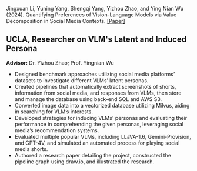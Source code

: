 <!-- - <strong>S. Li</strong>, X. Yang*, A. Cao*, K. Fan, Y. Liu, C. Wang, and Q.Niu (2024). Label Noise-Robust Learning for Microseismic Arrival Time Picking. <strong>In revision.</strong> [[Code]](https://github.com/senli1073/LNRL)

- X. Yang, <strong>S. Li</strong>, A. Cao*, C. Wang*, Y. Liu, X. Bai, and Q. Niu (2024). Deep Transfer Learning for P-wave Arrival Identification and Automatic Seismic Source Location in Underground Mines. <strong>International Journal of Rock Mechanics and Mining Sciences</strong>. [[Paper]](https://doi.org/10.1016/j.ijrmms.2024.105888)

- <strong>S. Li</strong>, X. Yang*, A. Cao*, C. Wang, Y. Liu, Y. Liu, and Q. Niu (2024). SeisT: A Foundational Deep-Learning Model for Earthquake Monitoring Tasks. <strong>IEEE Transactions on Geoscience and Remote Sensing</strong>. [[Paper]](https://doi.org/10.1109/TGRS.2024.3371503) [[Code]](https://github.com/senli1073/SeisT)

- A. Cao, X. Yang, C. Wang*, <strong>S. Li</strong>, Y. Liu, L. Dou, and Q. Niu (2023). High-Precision Phase Picking and Automatic Source Locating Method for Seismicity in Mines Based on Deep Transfer Learning. <strong>Journal of China Coal Society</strong>. [[Paper]](https://doi.org/10.13225/j.cnki.jccs.2023.0095)

- A. Cao, Y. Liu, X. Yang*, <strong>S. Li</strong>, C. Wang, X. Bai, and Y. Liu (2022). Physical Index and Data Fusion-Driven Method for Coal Burst Prediction in Time Sequence. <strong>Journal of China Coal Society</strong>. [[Paper]](https://doi.org/10.13225/j.cnki.jccs.2022.0680)

- X. Yang, X. Yu, C. Zhang, <strong>S. Li</strong>, and Q. Niu (2021). MineGPS: Battery-Free Localization Base Station for Coal Mine Environment. <strong>IEEE Communications Letters</strong>. [[Paper]](https://doi.org/10.1109/LCOMM.2021.3081593)
 -->
Jingxuan Li, Yuning Yang, Shengqi Yang, Yizhou Zhao, and Ying Nian Wu (2024). Quantifying Preferences of Vision-Language Models via Value Decomposition in Social Media Contexts. [[Paper]](https://doi.org/10.48550/arXiv.2411.11479)


## UCLA, Researcher on VLM's Latent and Induced Persona
**Advisor:** Dr. Yizhou Zhao; Prof. Yingnian Wu  

- Designed benchmark approaches utilizing social media platforms’ datasets to investigate different VLMs’ latent personas.
- Created pipelines that automatically extract screenshots of shorts, information from social media, and responses from VLMs, then store and manage the database using back-end SQL and AWS S3.
- Converted image data into a vectorized database utilizing Milvus, aiding in searching for VLM’s interests.
- Developed strategies for inducing VLMs' personas and evaluating their performance in comprehending the given personas, leveraging social media’s recommendation systems.
- Evaluated multiple popular VLMs, including LLaVA-1.6, Gemini-Provision, and GPT-4V, and simulated an automated process for playing social media shorts.
- Authored a research paper detailing the project, constructed the pipeline graph using draw.io, and illustrated the research.
